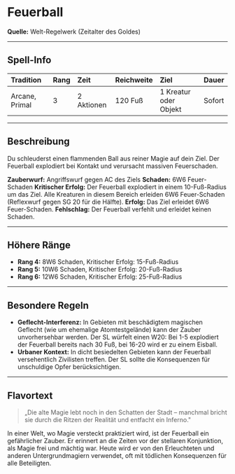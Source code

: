 # **Feuerball**
**Quelle:** Welt-Regelwerk (Zeitalter des Goldes)

---

## **Spell-Info**
| **Tradition** | **Rang** | **Zeit** | **Reichweite** | **Ziel** | **Dauer** |
|:--|:--|:--|:--|:--|:--|
| Arcane, Primal | 3 | 2 Aktionen | 120 Fuß | 1 Kreatur oder Objekt | Sofort |

---

## **Beschreibung**
Du schleuderst einen flammenden Ball aus reiner Magie auf dein Ziel. Der Feuerball explodiert bei Kontakt und verursacht massiven Feuerschaden.

**Zauberwurf:** Angriffswurf gegen AC des Ziels
**Schaden:** 6W6 Feuer-Schaden
**Kritischer Erfolg:** Der Feuerball explodiert in einem 10-Fuß-Radius um das Ziel. Alle Kreaturen in diesem Bereich erleiden 6W6 Feuer-Schaden (Reflexwurf gegen SG 20 für die Hälfte).
**Erfolg:** Das Ziel erleidet 6W6 Feuer-Schaden.
**Fehlschlag:** Der Feuerball verfehlt und erleidet keinen Schaden.

---

## **Höhere Ränge**
- **Rang 4:** 8W6 Schaden, Kritischer Erfolg: 15-Fuß-Radius
- **Rang 5:** 10W6 Schaden, Kritischer Erfolg: 20-Fuß-Radius
- **Rang 6:** 12W6 Schaden, Kritischer Erfolg: 25-Fuß-Radius

---

## **Besondere Regeln**
- **Geflecht-Interferenz:** In Gebieten mit beschädigtem magischen Geflecht (wie um ehemalige Atomtestgelände) kann der Zauber unvorhersehbar werden. Der SL würfelt einen W20: Bei 1-5 explodiert der Feuerball bereits nach 30 Fuß, bei 16-20 wird er zu einem Eisball.
- **Urbaner Kontext:** In dicht besiedelten Gebieten kann der Feuerball versehentlich Zivilisten treffen. Der SL sollte die Konsequenzen für unschuldige Opfer berücksichtigen.

---

## **Flavortext**
> „Die alte Magie lebt noch in den Schatten der Stadt – manchmal bricht sie durch die Ritzen der Realität und entfacht ein Inferno."

In einer Welt, wo Magie versteckt praktiziert wird, ist der Feuerball ein gefährlicher Zauber. Er erinnert an die Zeiten vor der stellaren Konjunktion, als Magie frei und mächtig war. Heute wird er von den Erleuchteten und anderen Untergrundmagiern verwendet, oft mit tödlichen Konsequenzen für alle Beteiligten.
